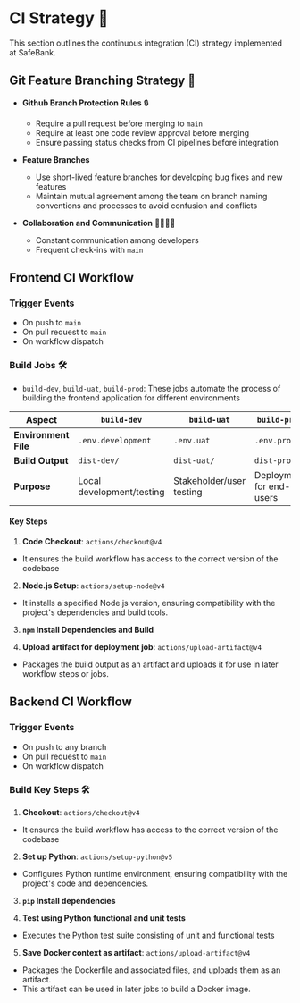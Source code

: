 # CI Strategy 🚀

This section outlines the continuous integration (CI) strategy implemented at SafeBank.

## Git Feature Branching Strategy 🌳

- **Github Branch Protection Rules** 🔒

  - Require a pull request before merging to `main`
  - Require at least one code review approval before merging
  - Ensure passing status checks from CI pipelines before integration

- **Feature Branches**

  - Use short-lived feature branches for developing bug fixes and new features
  - Maintain mutual agreement among the team on branch naming conventions and processes to avoid confusion and conflicts

- **Collaboration and Communication** 🧑‍💻👩‍💻
  - Constant communication among developers
  - Frequent check-ins with `main`

## Frontend CI Workflow

### Trigger Events

- On push to `main`
- On pull request to `main`
- On workflow dispatch

### Build Jobs 🛠️

- `build-dev`, `build-uat`, `build-prod`: These jobs automate the process of building the frontend application for different environments

| **Aspect**           | **`build-dev`**           | **`build-uat`**          | **`build-prod`**         |
| -------------------- | ------------------------- | ------------------------ | ------------------------ |
| **Environment File** | `.env.development`        | `.env.uat`               | `.env.prod`              |
| **Build Output**     | `dist-dev/`               | `dist-uat/`              | `dist-prod/`             |
| **Purpose**          | Local development/testing | Stakeholder/user testing | Deployment for end-users |

#### Key Steps

1. **Code Checkout**: `actions/checkout@v4`

- It ensures the build workflow has access to the correct version of the codebase

2. **Node.js Setup**: `actions/setup-node@v4`

- It installs a specified Node.js version, ensuring compatibility with the project's dependencies and build tools.

3. **`npm` Install Dependencies and Build**

4. **Upload artifact for deployment job**: `actions/upload-artifact@v4`

- Packages the build output as an artifact and uploads it for use in later workflow steps or jobs.

## Backend CI Workflow

### Trigger Events

- On push to any branch
- On pull request to `main`
- On workflow dispatch

### Build Key Steps 🛠️

1. **Checkout**: `actions/checkout@v4`

- It ensures the build workflow has access to the correct version of the codebase

2. **Set up Python**: `actions/setup-python@v5`

- Configures Python runtime environment, ensuring compatibility with the project's code and dependencies.

3. **`pip` Install dependencies**

4. **Test using Python functional and unit tests**

- Executes the Python test suite consisting of unit and functional tests

5. **Save Docker context as artifact**: `actions/upload-artifact@v4`

- Packages the Dockerfile and associated files, and uploads them as an artifact.
- This artifact can be used in later jobs to build a Docker image.
